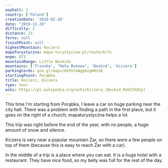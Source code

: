 ```yaml
---
asphalt: 1
country: ['Poland']
creationDate: '2020-02-20'
date: "2019-12-29"
difficulty: 2
distance: 23
ferns: null
finishPoint: null
highestMountain: Kocierz
mapaTurystyczna: mapa-turystyczna.pl/route/6c7v
mnpm: 873
mountainRange: Little Beskids
mountains: ['Trzonka', "Mała Bukowa", 'Beskid', 'Kiczera']
parkingCords: goo.gl/maps/HVSSfoWgp6zgHH138
startingPoint: Porąbka
title: Kocierz, Kiczera
type: tour
wiki: https://pl.wikipedia.org/wiki/Kiczera_(Beskid_Ma%C5%82y)
---
```


This time I'm starting from Porąbka, I leave a car on huge parking near the city hall.
There was a problem with finding a path in the first place, but it goes on the right of a church, mapaturystyczna helps a lot.

This trip was right before the end of the year, with no people, a huge amount of snow and silence.

Kiczera is very near a popular mountain Żar, so there were a few people on top of them (because this is easy to reach Żar with a car).

In the middle of a trip is a place where you can eat. It is a huge hotel with a restaurant. They have nice food, so my belly was full for the rest of the day.
